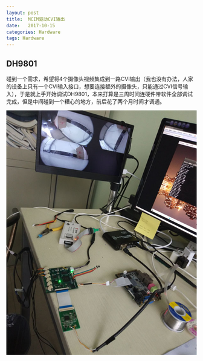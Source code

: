 ```yaml
---
layout: post
title:  MCIM驱动CVI输出
date:   2017-10-15 
categories: Hardware
tags: Hardware
---
```


## DH9801

碰到一个需求，希望将4个摄像头视频集成到一路CVI输出（我也没有办法，人家的设备上只有一个CVI输入接口，想要连接额外的摄像头，只能通过CVI信号输入），于是就上手开始调试DH9801，本来打算是三周时间连硬件带软件全部调试完成，但是中间碰到一个糟心的地方，前后花了两个月时间才调通。 

<div align="center">
<img src="/images/mcmm-to-cvi-1.jpg" width="600" />
</div>

